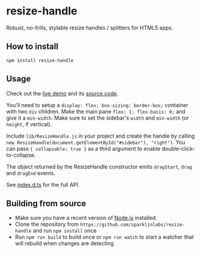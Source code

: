 # resize-handle

Robust, no-frills, stylable resize handles / splitters for HTML5 apps.

## How to install

    npm install resize-handle

## Usage

Check out the [live demo](http://sparklinlabs.github.io/resize-handle/) and its [source code](https://github.com/sparklinlabs/resize-handle/blob/master/lib/index.html).

You'll need to setup a `display: flex; box-sizing: border-box;` container with two `div` children.
Make the main pane `flex: 1; flex-basis: 0;` and give it a `min-width`. Make sure to set the sidebar's `width` and `min-width` (or `height`, if vertical).

Include `lib/ResizeHandle.js` in your project and create the handle by calling `new ResizeHandle(document.getElementById("#sidebar"), "right")`.
You can pass `{ collapsable: true }` as a third argument to enable double-click-to-collapse.

The object returned by the ResizeHandle constructor emits `dragStart`, `drag` and `dragEnd` events.

See [index.d.ts](https://github.com/sparklinlabs/resize-handle/blob/master/index.d.ts) for the full API.

## Building from source

 * Make sure you have a recent version of [Node.js](http://nodejs.org/) installed.
 * Clone the repository from `https://github.com/sparklinlabs/resize-handle` and run `npm install` once
 * Run `npm run build` to build once or `npm run watch` to start a watcher that will rebuild when changes are detecting
